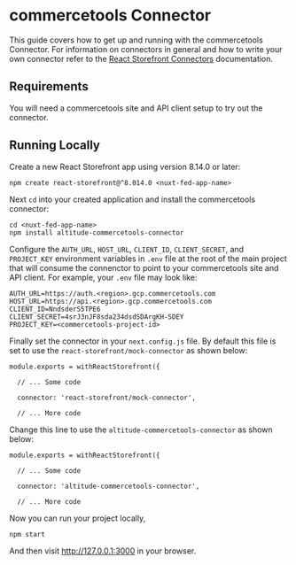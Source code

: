 # commercetools Connector



This guide covers how to get up and running with the commercetools Connector. For information on connectors in general and how to write your own connector refer to the [React Storefront Connectors](https://docs.reactstorefront.io/guides/connectors) documentation.

## Requirements

You will need a commercetools site and API client setup to try out the connector.

## Running Locally

Create a new React Storefront app using version 8.14.0 or later:

```
npm create react-storefront@^8.014.0 <nuxt-fed-app-name>
```

Next `cd` into your created application and install the commercetools connector:

```
cd <nuxt-fed-app-name>
npm install altitude-commercetools-connector
```

Configure the `AUTH_URL`, `HOST_URL`, `CLIENT_ID`, `CLIENT_SECRET`, and `PROJECT_KEY` environment variables in `.env` file at the root of the main project that will consume the connenctor to point to your commercetools site and API client. For example, your `.env` file may look like:

```
AUTH_URL=https://auth.<region>.gcp.commercetools.com
HOST_URL=https://api.<region>.gcp.commercetools.com
CLIENT_ID=NndsderS5TPE6
CLIENT_SECRET=4srJ3nJF8sda234dsdSDArgKH-SDEY
PROJECT_KEY=<commercetools-project-id>
```

Finally set the connector in your `next.config.js` file. By default this file is set to use the `react-storefront/mock-connector` as shown below:

```
module.exports = withReactStorefront({

  // ... Some code

  connector: 'react-storefront/mock-connector',

  // ... More code
```

Change this line to use the `altitude-commercetools-connector` as shown below:

```
module.exports = withReactStorefront({

  // ... Some code

  connector: 'altitude-commercetools-connector',

  // ... More code
```

Now you can run your project locally,

```
npm start
```

And then visit http://127.0.0.1:3000 in your browser.
